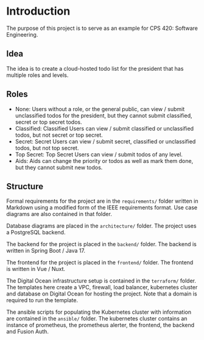 # Introduction

The purpose of this project is to serve as an example for CPS 420: Software Engineering.

## Idea

The idea is to create a cloud-hosted todo list for the president that has multiple roles and levels.

## Roles

- None: Users without a role, or the general public, can view / submit unclassified todos for the president, but they cannot submit classified, secret or top secret todos.
- Classified: Classified Users can view / submit classified or unclassified todos, but not secret or top secret.
- Secret: Secret Users can view / submit secret, classified or unclassified todos, but not top secret.
- Top Secret: Top Secret Users can view / submit todos of any level.
- Aids: Aids can change the priority or todos as well as mark them done, but they cannot submit new todos.

## Structure

Formal requirements for the project are in the `requirements/` folder written in Markdown using a modified form of the IEEE requirements format.  Use case diagrams are also contained in that folder.

Database diagrams are placed in the `architecture/` folder.  The project uses a PostgreSQL backend.

The backend for the project is placed in the `backend/` folder.  The backend is written in Spring Boot / Java 17.

The frontend for the project is placed in the `frontend/` folder.  The frontend is written in Vue / Nuxt.

The Digital Ocean infrastructure setup is contained in the `terraform/` folder.  The templates here create a VPC, firewall, load balancer, kubernetes cluster and database on Digital Ocean for hosting the project. Note that a domain is required to run the template.

The ansible scripts for populating the Kubernetes cluster with information are contained in the `ansible/` folder. The kubernetes cluster contains an instance of prometheus, the prometheus alerter, the frontend, the backend and Fusion Auth.